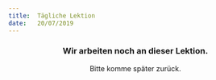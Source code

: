 ```yaml
---
title:  Tägliche Lektion
date:   20/07/2019
---
```


### <center>Wir arbeiten noch an dieser Lektion.</center>
<center>Bitte komme später zurück.</center>